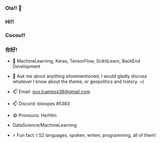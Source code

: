 ### Ola!! 👋
### Hi!!
### Cocou!!
### 你好!

- 🔭 MachineLearning, Keras, TensorFlow, ScikitLearn, BackEnd Development


- 💬 Ask me about anything aforementioned, I would gladly discuss whatever I know about the theme, or geopolitics and history. =)


- 📫 Email:   gus.lcampos38@gmail.com
- 📫  Discord: loloopes #5383
- 😄 Pronouns: He/Him
- DataScience/MachineLearning

- ⚡ Fun fact: I S2 languages, spoken, writen, programming, all of them!
